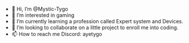- 👋 Hi, I’m @Mystic-Tygo
- 👀 I’m interested in gaming
- 🌱 I’m currently learning a profession called Expert system and Devices.
- 💞️ I’m looking to collaborate on a little project to enroll me into coding.
- 📫 How to reach me Discord: ayetygo

<!---
Mystic-Tygo/Mystic-Tygo is a ✨ special ✨ repository because its `README.md` (this file) appears on your GitHub profile.
You can click the Preview link to take a look at your changes.
--->
